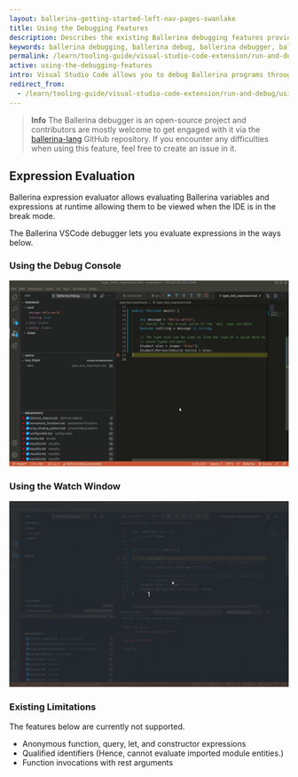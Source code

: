 ```yaml
---
layout: ballerina-getting-started-left-nav-pages-swanlake
title: Using the Debugging Features
description: Describes the existing Ballerina debugging features provided in Visual Studio Code.
keywords: ballerina debugging, ballerina debug, ballerina debugger, ballerina vscode, expression evaluation
permalink: /learn/tooling-guide/visual-studio-code-extension/run-and-debug/using-the-debugging-features/
active: using-the-debugging-features
intro: Visual Studio Code allows you to debug Ballerina programs through the Ballerina extension. The debugging features below are supported by Ballerina. 
redirect_from:
  - /learn/tooling-guide/visual-studio-code-extension/run-and-debug/using-the-debugging-features
---
```


>**Info** The Ballerina debugger is an open-source project and contributors are mostly welcome to get engaged with it via the [ballerina-lang](https://github.com/ballerina-platform/ballerina-lang) GitHub repository. If you encounter any difficulties when using this feature, feel free to create an issue in it.

## Expression Evaluation

Ballerina expression evaluator allows evaluating Ballerina variables and expressions at runtime allowing them to be viewed when the IDE is in the break mode.

The Ballerina VSCode debugger lets you evaluate expressions in the ways below.

### Using the Debug Console

![Debugger Evaluation Console](/learn/images/debugger-evaluation-console.gif)

### Using the Watch Window

![Debugger Watch Window](/learn/images/debugger-watch-window.gif)

### Existing Limitations

The features below are currently not supported.

- Anonymous function, query, let, and constructor expressions
- Qualified identifiers (Hence, cannot evaluate imported module entities.)
- Function invocations with rest arguments

